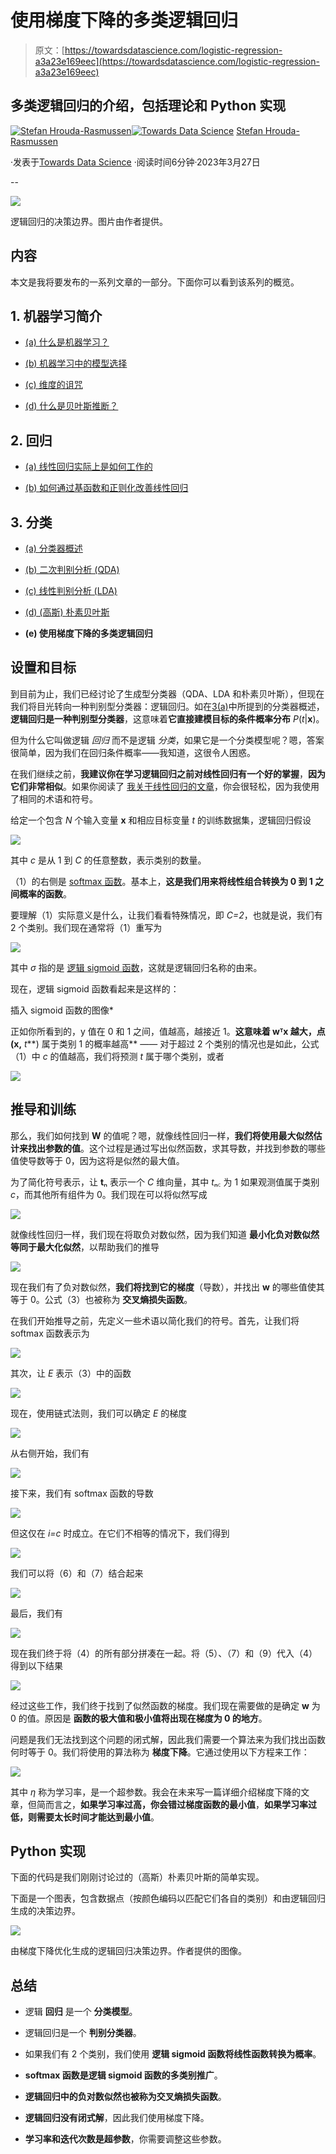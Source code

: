 # 使用梯度下降的多类逻辑回归

> 原文：[https://towardsdatascience.com/logistic-regression-a3a23e169eec](https://towardsdatascience.com/logistic-regression-a3a23e169eec)

## 多类逻辑回归的介绍，包括理论和 Python 实现

[](https://cookieblues.medium.com/?source=post_page-----a3a23e169eec--------------------------------)[![Stefan Hrouda-Rasmussen](../Images/701ac16a5753432d493002208151d89f.png)](https://cookieblues.medium.com/?source=post_page-----a3a23e169eec--------------------------------)[](https://towardsdatascience.com/?source=post_page-----a3a23e169eec--------------------------------)[![Towards Data Science](../Images/a6ff2676ffcc0c7aad8aaf1d79379785.png)](https://towardsdatascience.com/?source=post_page-----a3a23e169eec--------------------------------) [Stefan Hrouda-Rasmussen](https://cookieblues.medium.com/?source=post_page-----a3a23e169eec--------------------------------)

·发表于[Towards Data Science](https://towardsdatascience.com/?source=post_page-----a3a23e169eec--------------------------------) ·阅读时间6分钟·2023年3月27日

--

![](../Images/119f2a6d5cc440dcfe1bdf8df9510593.png)

逻辑回归的决策边界。图片由作者提供。

## 内容

本文是我将要发布的一系列文章的一部分。下面你可以看到该系列的概览。

## 1\. 机器学习简介

+   [(a) 什么是机器学习？](/what-is-machine-learning-91040db474f9)

+   [(b) 机器学习中的模型选择](/model-selection-in-machine-learning-813fe2e63ec6)

+   [(c) 维度的诅咒](/the-curse-of-dimensionality-5673118fe6d2)

+   [(d) 什么是贝叶斯推断？](/what-is-bayesian-inference-4eda9f9e20a6)

## 2\. 回归

+   [(a) 线性回归实际上是如何工作的](/how-linear-regression-actually-works-theory-and-implementation-8d8dcae3222c)

+   [(b) 如何通过基函数和正则化改善线性回归](/how-to-improve-your-linear-regression-with-basis-functions-and-regularization-8a6fcebdc11c)

## 3\. 分类

+   [(a) 分类器概述](/overview-of-classifiers-d0a0d3eecfd1)

+   [(b) 二次判别分析 (QDA)](/quadratic-discriminant-analysis-ae55d8a8148a)

+   [(c) 线性判别分析 (LDA)](/linear-discriminant-analysis-1894bbf04359)

+   [(d) (高斯) 朴素贝叶斯](/gaussian-naive-bayes-4d2895d139a)

+   **(e) 使用梯度下降的多类逻辑回归**

## 设置和目标

到目前为止，我们已经讨论了生成型分类器（QDA、LDA 和朴素贝叶斯），但现在我们将目光转向一种判别型分类器：逻辑回归。如在[3(a)](/overview-of-classifiers-d0a0d3eecfd1)中所提到的分类器概述，**逻辑回归是一种判别型分类器**，这意味着**它直接建模目标的条件概率分布** *P*(*t*|**x**)。 

但为什么它叫做逻辑 *回归* 而不是逻辑 *分类*，如果它是一个分类模型呢？嗯，答案很简单，因为我们在回归条件概率——我知道，这很令人困惑。

在我们继续之前，**我建议你在学习逻辑回归之前对线性回归有一个好的掌握**，**因为它们非常相似**。如果你阅读了 [我关于线性回归的文章](/how-linear-regression-actually-works-theory-and-implementation-8d8dcae3222c)，你会很轻松，因为我使用了相同的术语和符号。

给定一个包含 *N* 个输入变量 **x** 和相应目标变量 *t* 的训练数据集，逻辑回归假设

![](../Images/da98de87d2d4103e528ae5a0af6aa47d.png)

其中 *c* 是从 1 到 *C* 的任意整数，表示类别的数量。

（1）的右侧是 [softmax 函数](https://en.wikipedia.org/wiki/Softmax_function)。基本上，**这是我们用来将线性组合转换为 0 到 1 之间概率的函数**。

要理解（1）实际意义是什么，让我们看看特殊情况，即 *C=2*，也就是说，我们有 2 个类别。我们现在通常将（1）重写为

![](../Images/c6052154396bbad63ad877aad6ba8f1e.png)

其中 *σ* 指的是 [逻辑 sigmoid 函数](https://en.wikipedia.org/wiki/Sigmoid_function)，这就是逻辑回归名称的由来。

现在，逻辑 sigmoid 函数看起来是这样的：

插入 sigmoid 函数的图像*

正如你所看到的，y 值在 0 和 1 之间，值越高，越接近 1。**这意味着 wᵀx 越大，点 (x,** *t***) 属于类别 1 的概率越高** —— 对于超过 2 个类别的情况也是如此，公式（1）中 *c* 的值越高，我们将预测 *t* 属于哪个类别，或者

![](../Images/684b87e501bc7dca8b3c3c5bb63503ca.png)

## 推导和训练

那么，我们如何找到 **W** 的值呢？嗯，就像线性回归一样，**我们将使用最大似然估计来找出参数的值**。这个过程是通过写出似然函数，求其导数，并找到参数的哪些值使导数等于 0，因为这将是似然的最大值。

为了简化符号表示，让 **t**ₙ 表示一个 *C* 维向量，其中 *t*ₙ꜀ 为 1 如果观测值属于类别 *c*，而其他所有组件为 0。我们现在可以将似然写成

![](../Images/4c7ebfa35328336d1db3a8fe11636362.png)

就像线性回归一样，我们现在将取负对数似然，因为我们知道 **最小化负对数似然等同于最大化似然**，以帮助我们的推导

![](../Images/d5f33b8e3dc8d24ab5d2ecb7da99cbe7.png)

现在我们有了负对数似然，**我们将找到它的梯度**（导数），并找出 **w** 的哪些值使其等于 0。公式（3）也被称为 **交叉熵损失函数**。

在我们开始推导之前，先定义一些术语以简化我们的符号。首先，让我们将 softmax 函数表示为

![](../Images/d203f47e0bf01e1a6f8649145e054ab1.png)

其次，让 *E* 表示（3）中的函数

![](../Images/67557b76fab6c47d3c26cf33984e2aa2.png)

现在，使用链式法则，我们可以确定 *E* 的梯度

![](../Images/3b0206027bc938e36e6b2b440fd93b13.png)

从右侧开始，我们有

![](../Images/355c41d7c16bc84ee514e0d0cde02e21.png)

接下来，我们有 softmax 函数的导数

![](../Images/f1f0cb0906eee4e4f4bf3ac06d8c3baf.png)

但这仅在 *i=c* 时成立。在它们不相等的情况下，我们得到

![](../Images/d8c7a9f17bfe7153cd691e4b50b933da.png)

我们可以将（6）和（7）结合起来

![](../Images/b178cdfb1f4c43567a29453203ceb515.png)

最后，我们有

![](../Images/c8ad36d87098e4f5fa8c5fd91bb67a5c.png)

现在我们终于将（4）的所有部分拼凑在一起。将（5）、（7）和（9）代入（4）得到以下结果

![](../Images/fb779b8891711b32a19429d0673d9ccc.png)

经过这些工作，我们终于找到了似然函数的梯度。我们现在需要做的是确定 **w** 为 0 的值。原因是 **函数的极大值和极小值将出现在梯度为 0 的地方**。

问题是我们无法找到这个问题的闭式解，因此我们需要一个算法来为我们找出函数何时等于 0。我们将使用的算法称为 **梯度下降**。它通过使用以下方程来工作：

![](../Images/52c8ff62af06c96c9cd545d793e51c80.png)

其中 *η* 称为学习率，是一个超参数。我会在未来写一篇详细介绍梯度下降的文章，但简而言之，**如果学习率过高，你会错过梯度函数的最小值**，**如果学习率过低，则需要太长时间才能达到最小值**。

## Python 实现

下面的代码是我们刚刚讨论过的（高斯）朴素贝叶斯的简单实现。

下面是一个图表，包含数据点（按颜色编码以匹配它们各自的类别）和由逻辑回归生成的决策边界。

![](../Images/36656acf4f0a70eb2da052e9a63a314d.png)

由梯度下降优化生成的逻辑回归决策边界。作者提供的图像。

## 总结

+   逻辑 **回归** 是一个 **分类模型**。

+   逻辑回归是一个 **判别分类器**。

+   如果我们有 2 个类别，我们使用 **逻辑 sigmoid 函数将线性函数转换为概率**。

+   **softmax 函数是逻辑 sigmoid 函数的多类别推广**。

+   **逻辑回归中的负对数似然也被称为交叉熵损失函数**。

+   **逻辑回归没有闭式解**，因此我们使用梯度下降。

+   **学习率和迭代次数是超参数**，你需要调整这些参数。
